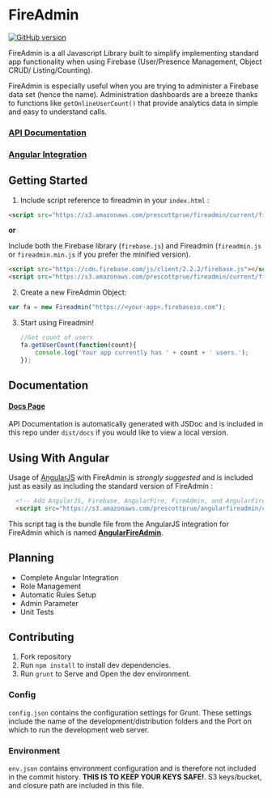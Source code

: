 # FireAdmin

[![GitHub version](https://badge.fury.io/gh/prescottprue%2Ffireadmin.svg)](http://badge.fury.io/gh/prescottprue%2Ffireadmin)

FireAdmin is a all Javascript Library built to simplify implementing standard app functionality when using Firebase (User/Presence Management, Object CRUD/ Listing/Counting).

FireAdmin is especially useful when you are trying to administer a Firebase data set (hence the name). Administration dashboards are a breeze thanks to functions like `getOnlineUserCount()` that provide analytics data in simple and easy to understand calls.

### [API Documentation](https://s3.amazonaws.com/prescottprue/Fireadmin/current/docs/Fireadmin.html)

### [Angular Integration](https://github.com/prescottprue/AngularFireadmin)

## Getting Started

1. Include script reference to fireadmin in your `index.html` :

  ```html
  <script src="https://s3.amazonaws.com/prescottprue/fireadmin/current/fireadmin-bundle.js"></script>

  ```


  **or** 

  Include both the Firebase library (`firebase.js`) and Fireadmin (`fireadmin.js` or `fireadmin.min.js` if you prefer the minified version).

  ```html
  <script src="https://cdn.firebase.com/js/client/2.2.2/firebase.js"></script>
  <script src="https://s3.amazonaws.com/prescottprue/fireadmin/current/fireadmin.min.js"></script>

  ```

2. Create a new FireAdmin Object:

  ```javascript
var fa = new Fireadmin("https://<your-app>.firebaseio.com");
  ```

3. Start using Fireadmin!
    ```javascript
    //Get count of users
    fa.getUserCount(function(count){
        console.log('Your app currently has ' + count + ' users.');
    });
    ```

## Documentation

#### [Docs Page](https://s3.amazonaws.com/prescottprue/Fireadmin/current/docs/Fireadmin.html)

API Documentation is automatically generated with JSDoc and is included in this repo under `dist/docs` if you would like to view a local version.

## Using With Angular
Usage of [AngularJS](http://angularjs.org) with FireAdmin is *strongly suggested* and is included just as easily as including the standard version of FireAdmin :

```html
  <!-- Add AngularJS, Firebase, AngularFire, FireAdmin, and AngularFireAdmin -->
  <script src="https://s3.amazonaws.com/prescottprue/angularfireadmin/current/angularfireadmin-bundle.js"></script>
```

This script tag is the bundle file from the AngularJS integration for FireAdmin which is named [**AngularFireAdmin**](https://github.com/prescottprue/AngularFireAdmin).

## Planning
* Complete Angular Integration
* Role Management
* Automatic Rules Setup
* Admin Parameter
* Unit Tests

## Contributing

1. Fork repository
2. Run `npm install` to install dev dependencies.
3. Run `grunt` to Serve and Open the dev environment.

### Config

`config.json` contains the configuration settings for Grunt. These settings include the name of the development/distribution folders and the Port on which to run the development web server.

### Environment

`env.json` contains environment configuration and is therefore not included in the commit history. **THIS IS TO KEEP YOUR KEYS SAFE!**. S3 keys/bucket, and closure path are included in this file.
